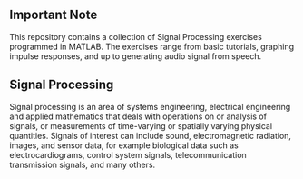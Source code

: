 ## Important Note

This repository contains a collection of Signal Processing exercises programmed in MATLAB. 
The exercises range from basic tutorials,  graphing impulse responses, and up to generating audio signal from speech.


## Signal Processing

Signal processing is an area of systems engineering, electrical engineering and applied mathematics that deals with operations on or analysis of signals, or measurements of time-varying or spatially varying physical quantities. Signals of interest can include sound, electromagnetic radiation, images, and sensor data, for example biological data such as electrocardiograms, control system signals, telecommunication transmission signals, and many others. 
